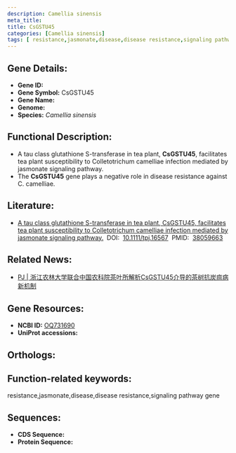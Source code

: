 ```yaml
---
description: Camellia sinensis
meta_title:
title: CsGSTU45
categories: [Camellia sinensis]
tags: [ resistance,jasmonate,disease,disease resistance,signaling pathway gene ]
---
```


## Gene Details:
- **Gene ID:**	[]()
- **Gene Symbol:** CsGSTU45
- **Gene Name:** 
- **Genome:** []()
- **Species:** *Camellia sinensis*

## Functional Description:
   - A tau class glutathione S-transferase in tea plant, **CsGSTU45**, facilitates tea plant susceptibility to Colletotrichum camelliae infection mediated by jasmonate signaling pathway.
   - The **CsGSTU45** gene plays a negative role in disease resistance against C. camelliae.

## Literature:
   - [A tau class glutathione S-transferase in tea plant, CsGSTU45, facilitates tea plant susceptibility to Colletotrichum camelliae infection mediated by jasmonate signaling pathway.]( https://onlinelibrary.wiley.com/doi/10.1111/tpj.16567)&nbsp;&nbsp;DOI:&nbsp;&nbsp;[10.1111/tpj.16567](https://onlinelibrary.wiley.com/doi/10.1111/tpj.16567)&nbsp;&nbsp;PMID:&nbsp;&nbsp;[38059663](https://pubmed.ncbi.nlm.nih.gov/38059663/)

## Related News:
   - [PJ | 浙江农林大学联合中国农科院茶叶所解析CsGSTU45介导的茶树抗炭疽病新机制](https://mp.weixin.qq.com/s?__biz=Mzg3MDEwNDEyMg==&mid=2247560746&idx=6&sn=4d43655eff2d55187643e545f3f8cc4e&chksm=cf9c2431d74a3a40e1fdac6938fa35eb486dc6f8861beeb4e15a20fd241f99292bd7965258ec&scene=27#wechat_redirect)

## Gene Resources:
- **NCBI ID:** [OQ731690](https://www.ncbi.nlm.nih.gov/gene/?term=OQ731690)
- **UniProt accessions:** [](https://www.uniprot.org/uniprotkb//entry)

## Orthologs:


## Function-related keywords:
resistance,jasmonate,disease,disease resistance,signaling pathway gene

## Sequences:
- **CDS Sequence:**
- **Protein Sequence:**
